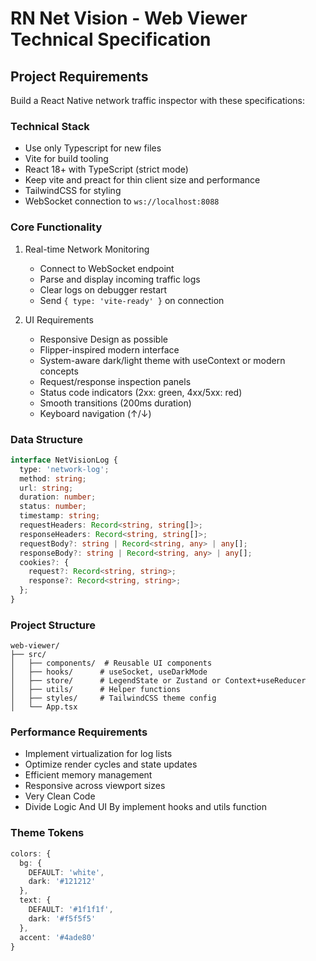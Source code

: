 # RN Net Vision - Web Viewer Technical Specification

## Project Requirements

Build a React Native network traffic inspector with these specifications:

### Technical Stack

- Use only Typescript for new files
- Vite for build tooling
- React 18+ with TypeScript (strict mode)
- Keep vite and preact for thin client size and performance
- TailwindCSS for styling
- WebSocket connection to `ws://localhost:8088`

### Core Functionality

1. Real-time Network Monitoring

   - Connect to WebSocket endpoint
   - Parse and display incoming traffic logs
   - Clear logs on debugger restart
   - Send `{ type: 'vite-ready' }` on connection

2. UI Requirements
   - Responsive Design as possible
   - Flipper-inspired modern interface
   - System-aware dark/light theme with useContext or modern concepts
   - Request/response inspection panels
   - Status code indicators (2xx: green, 4xx/5xx: red)
   - Smooth transitions (200ms duration)
   - Keyboard navigation (↑/↓)

### Data Structure

```typescript
interface NetVisionLog {
  type: 'network-log';
  method: string;
  url: string;
  duration: number;
  status: number;
  timestamp: string;
  requestHeaders: Record<string, string[]>;
  responseHeaders: Record<string, string[]>;
  requestBody?: string | Record<string, any> | any[];
  responseBody?: string | Record<string, any> | any[];
  cookies?: {
    request?: Record<string, string>;
    response?: Record<string, string>;
  };
}
```

### Project Structure

```
web-viewer/
├── src/
│   ├── components/  # Reusable UI components
│   ├── hooks/      # useSocket, useDarkMode
│   ├── store/      # LegendState or Zustand or Context+useReducer
│   ├── utils/      # Helper functions
│   ├── styles/     # TailwindCSS theme config
│   └── App.tsx
```

### Performance Requirements

- Implement virtualization for log lists
- Optimize render cycles and state updates
- Efficient memory management
- Responsive across viewport sizes
- Very Clean Code
- Divide Logic And UI By implement hooks and utils function

### Theme Tokens

```typescript
colors: {
  bg: {
    DEFAULT: 'white',
    dark: '#121212'
  },
  text: {
    DEFAULT: '#1f1f1f',
    dark: '#f5f5f5'
  },
  accent: '#4ade80'
}
```

